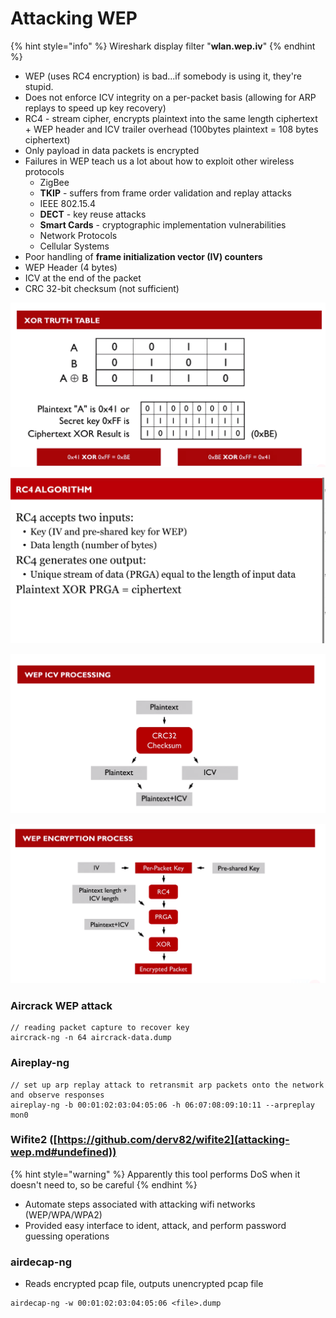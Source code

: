 # Attacking WEP

{% hint style="info" %}
Wireshark display filter "**wlan.wep.iv**"
{% endhint %}

* WEP (uses RC4 encryption) is bad...if somebody is using it, they're stupid.
* Does not enforce ICV integrity on a per-packet basis (allowing for ARP replays to speed up key recovery)
* RC4 - stream cipher, encrypts plaintext into the same length ciphertext + WEP header and ICV trailer overhead (100bytes plaintext = 108 bytes ciphertext)
* Only payload in data packets is encrypted
* Failures in WEP teach us a lot about how to exploit other wireless protocols
  * ZigBee
  * **TKIP** - suffers from frame order validation and replay attacks
  * IEEE 802.15.4
  * **DECT** - key reuse attacks
  * **Smart Cards** - cryptographic implementation vulnerabilities
  * Network Protocols
  * Cellular Systems
* Poor handling of **frame initialization vector (IV) counters**
* WEP Header (4 bytes)
* ICV at the end of the packet
* CRC 32-bit checksum (not sufficient)

![](<../../.gitbook/assets/image (62).png>)

![](<../../.gitbook/assets/image (24) (1).png>)

![](<../../.gitbook/assets/image (75) (1).png>)

![](<../../.gitbook/assets/image (76) (1).png>)

### Aircrack WEP attack

```
// reading packet capture to recover key
aircrack-ng -n 64 aircrack-data.dump
```

### Aireplay-ng

```
// set up arp replay attack to retransmit arp packets onto the network and observe responses
aireplay-ng -b 00:01:02:03:04:05:06 -h 06:07:08:09:10:11 --arpreplay mon0
```

### Wifite2 ([https://github.com/derv82/wifite2](attacking-wep.md#undefined))

{% hint style="warning" %}
Apparently this tool performs DoS when it doesn't need to, so be careful
{% endhint %}

* Automate steps associated with attacking wifi networks (WEP/WPA/WPA2)
* Provided easy interface to ident, attack, and perform password guessing operations

### airdecap-ng

* Reads encrypted pcap file, outputs unencrypted pcap file

```
airdecap-ng -w 00:01:02:03:04:05:06 <file>.dump
```
